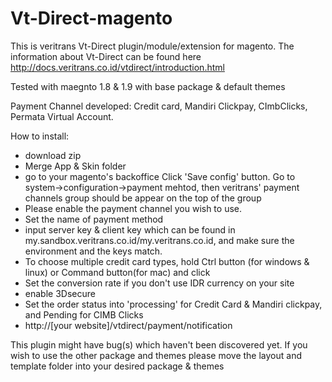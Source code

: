 # Vt-Direct-magento

This is veritrans Vt-Direct plugin/module/extension for magento.
The information about Vt-Direct can be found here http://docs.veritrans.co.id/vtdirect/introduction.html

Tested with maegnto 1.8 & 1.9 with base package & default themes

Payment Channel developed: Credit card, Mandiri Clickpay, CImbClicks, Permata Virtual Account.

How to install:

* download zip 
* Merge App & Skin folder
* go to your magento's backoffice Click 'Save config' button. Go to system->configuration->payment mehtod, then veritrans' payment channels group should be appear on the top of the group
* Please enable the payment channel you wish to use.
* Set the name of payment method
* input server key & client key which can be found in my.sandbox.veritrans.co.id/my.veritrans.co.id, and make sure the environment and the keys match.
* To choose multiple credit card types, hold Ctrl button (for windows & linux) or Command button(for mac) and click
* Set the conversion rate if you don't use IDR currency on your site
* enable 3Dsecure 
* Set the order status into 'processing' for Credit Card & Mandiri clickpay, and Pending for CIMB Clicks
* http://[your website]/vtdirect/payment/notification

This plugin might have bug(s) which haven't been discovered yet.
If you wish to use the other package and themes please move the layout and template folder into your desired package & themes

